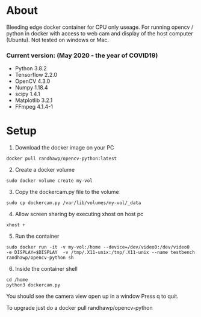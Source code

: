 # About
Bleeding edge docker container for CPU only useage. For running opencv / python in docker with access to web cam and display of the host computer (Ubuntu). 
Not tested on windows or Mac.
### Current version: (May 2020 - the year of COVID19)
* Python 3.8.2
* Tensorflow 2.2.0
* OpenCV 4.3.0
* Numpy 1.18.4
* scipy 1.4.1
* Matplotlib 3.2.1
* FFmpeg 4.1.4-1

# Setup
1) Download the docker image on your PC
```
docker pull randhawp/opencv-python:latest
```
2) Create a docker volume
```
sudo docker volume create my-vol
```
3) Copy the dockercam.py file to the volume 
```
sudo cp dockercam.py /var/lib/volumes/my-vol/_data
```
4) Allow screen sharing by executing xhost on host pc
```
xhost +
```
5) Run the container
```
sudo docker run -it -v my-vol:/home --device=/dev/video0:/dev/video0  -e DISPLAY=$DISPLAY  -v /tmp/.X11-unix:/tmp/.X11-unix --name testbench randhawp/opencv-python sh
```
6) Inside the container shell
```
cd /home
python3 dockercam.py

```

You should see the camera view open up in a window
Press q to quit.

To upgrade just do a docker pull randhawp/opencv-python
